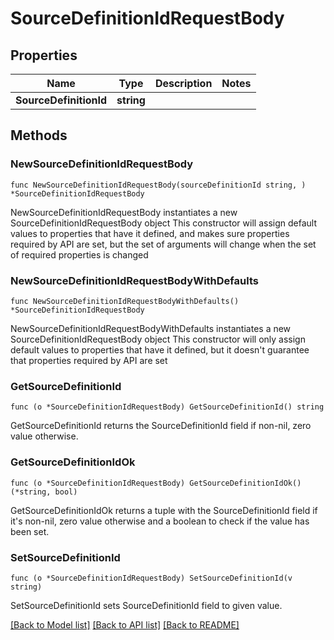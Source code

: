# SourceDefinitionIdRequestBody

## Properties

Name | Type | Description | Notes
------------ | ------------- | ------------- | -------------
**SourceDefinitionId** | **string** |  | 

## Methods

### NewSourceDefinitionIdRequestBody

`func NewSourceDefinitionIdRequestBody(sourceDefinitionId string, ) *SourceDefinitionIdRequestBody`

NewSourceDefinitionIdRequestBody instantiates a new SourceDefinitionIdRequestBody object
This constructor will assign default values to properties that have it defined,
and makes sure properties required by API are set, but the set of arguments
will change when the set of required properties is changed

### NewSourceDefinitionIdRequestBodyWithDefaults

`func NewSourceDefinitionIdRequestBodyWithDefaults() *SourceDefinitionIdRequestBody`

NewSourceDefinitionIdRequestBodyWithDefaults instantiates a new SourceDefinitionIdRequestBody object
This constructor will only assign default values to properties that have it defined,
but it doesn't guarantee that properties required by API are set

### GetSourceDefinitionId

`func (o *SourceDefinitionIdRequestBody) GetSourceDefinitionId() string`

GetSourceDefinitionId returns the SourceDefinitionId field if non-nil, zero value otherwise.

### GetSourceDefinitionIdOk

`func (o *SourceDefinitionIdRequestBody) GetSourceDefinitionIdOk() (*string, bool)`

GetSourceDefinitionIdOk returns a tuple with the SourceDefinitionId field if it's non-nil, zero value otherwise
and a boolean to check if the value has been set.

### SetSourceDefinitionId

`func (o *SourceDefinitionIdRequestBody) SetSourceDefinitionId(v string)`

SetSourceDefinitionId sets SourceDefinitionId field to given value.



[[Back to Model list]](../README.md#documentation-for-models) [[Back to API list]](../README.md#documentation-for-api-endpoints) [[Back to README]](../README.md)


